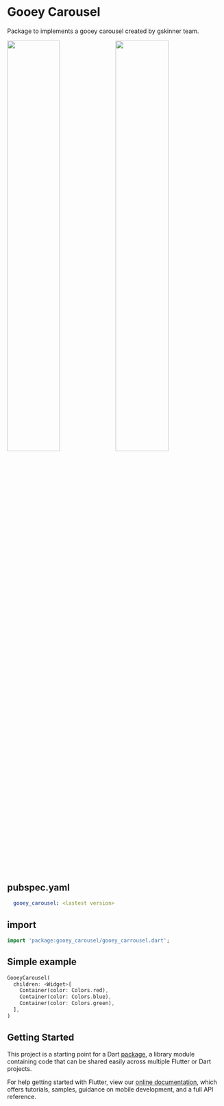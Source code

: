 # Gooey Carousel

Package to implements a gooey carousel created by gskinner team.

<img src="https://github.com/davidsdearaujo/gooey_carousel/blob/master/screenshots/screenshot_1.gif?raw=true" width="49.5%" /> <img src="https://github.com/davidsdearaujo/gooey_carousel/blob/master/screenshots/screenshot_2.gif?raw=true" width="49.5%" />

## pubspec.yaml
```yaml
  gooey_carousel: <lastest version>
```

## import
```dart
import 'package:gooey_carousel/gooey_carrousel.dart';
```

## Simple example
```dart
GooeyCarousel(
  children: <Widget>[
    Container(color: Colors.red),
    Container(color: Colors.blue),
    Container(color: Colors.green),
  ],
)
```

## Getting Started

This project is a starting point for a Dart
[package](https://flutter.dev/developing-packages/),
a library module containing code that can be shared easily across
multiple Flutter or Dart projects.

For help getting started with Flutter, view our 
[online documentation](https://flutter.dev/docs), which offers tutorials, 
samples, guidance on mobile development, and a full API reference.
